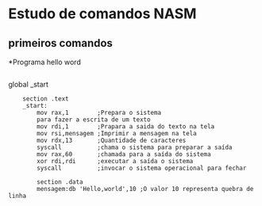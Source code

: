 # Estudo de comandos NASM
## primeiros comandos


*Programa hello word
 
 ```assembly

 ```
 global _start

        section .text
        _start:
            mov rax,1        ;Prepara o sistema
            para fazer a escrita de um texto
            mov rdi,1        ;Prapara a saida do texto na tela
            mov rsi,mensagem ;Imprimir a mensagem na tela
            mov rdx,13       ;Quantidade de caracteres
            syscall          ;chama o sistema para preparar a saída
            mov rax,60       ;chamada para a saída do sistema
            xor rdi,rdi      ;executar a saída o sistema
            syscall          ;invocar o sistema operacional para fechar

            section .data
            mensagem:db 'Hello,world',10 ;O valor 10 representa quebra de linha 
